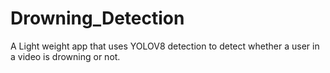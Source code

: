 # Drowning_Detection
A Light weight app that uses YOLOV8 detection to detect whether a user in a video is drowning or not. 
